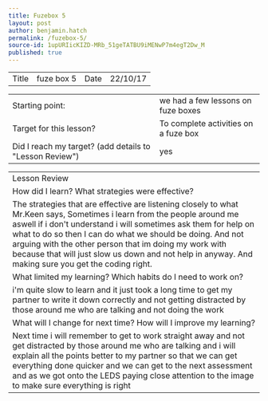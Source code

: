 ```yaml
---
title: Fuzebox 5
layout: post
author: benjamin.hatch
permalink: /fuzebox-5/
source-id: 1upURIicKIZD-MRb_51geTATBU9iMENwP7m4egT2Dw_M
published: true
---
```

<table>
  <tr>
    <td>Title</td>
    <td>fuze box 5</td>
    <td>Date</td>
    <td>22/10/17</td>
  </tr>
</table>


<table>
  <tr>
    <td>Starting point:</td>
    <td>we had a few lessons on fuze boxes</td>
  </tr>
  <tr>
    <td>Target for this lesson?</td>
    <td>To complete activities on a fuze box
</td>
  </tr>
  <tr>
    <td>Did I reach my target? 
(add details to "Lesson Review")</td>
    <td>yes</td>
  </tr>
</table>


<table>
  <tr>
    <td>Lesson Review</td>
  </tr>
  <tr>
    <td>How did I learn? What strategies were effective? </td>
  </tr>
  <tr>
    <td>The strategies that are effective are listening closely to what Mr.Keen says, Sometimes i learn from the people around me aswell if i don't understand i will sometimes ask them for help on what to do so then I can do what we should be doing. And not arguing with the other person that im doing my work with because that will just slow us down and not help in anyway. And making sure you get the coding right.
</td>
  </tr>
  <tr>
    <td>What limited my learning? Which habits do I need to work on? </td>
  </tr>
  <tr>
    <td>i'm quite slow to learn and it just took a long time to get my partner to write it down correctly and not getting distracted by those around me who are talking and not doing the work</td>
  </tr>
  <tr>
    <td>What will I change for next time? How will I improve my learning?</td>
  </tr>
  <tr>
    <td>Next time i will remember to get to work straight away and not get distracted by those around me who are talking and i will explain all the points better to my partner so that we can get everything done quicker and we can get to the next assessment and as we got onto the LEDS paying close attention to the image to make sure everything is right</td>
  </tr>
</table>


